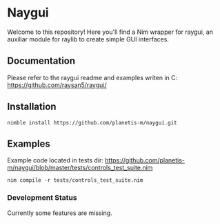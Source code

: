 # Naygui

Welcome to this repository! Here you'll find a Nim wrapper for raygui, an auxiliar module for raylib to create simple GUI interfaces.

## Documentation

Please refer to the raygui readme and examples writen in C:
https://github.com/raysan5/raygui/

## Installation

```
nimble install https://github.com/planetis-m/naygui.git
```

## Examples

Example code located in tests dir:
https://github.com/planetis-m/naygui/blob/master/tests/controls_test_suite.nim
```
nim compile -r tests/controls_test_suite.nim
```

### Development Status

Currently some features are missing.
